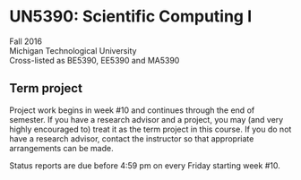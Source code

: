 # UN5390: Scientific Computing I         

Fall 2016             
Michigan Technological University        
Cross-listed as BE5390, EE5390 and MA5390

## Term project

Project work begins in week #10 and continues through the end of semester.
If you have a research advisor and a project, you may (and very highly
encouraged to) treat it as the term project in this course. If you do not
have a research advisor, contact the instructor so that appropriate 
arrangements can be made.

Status reports are due before 4:59 pm on every Friday starting week #10.
